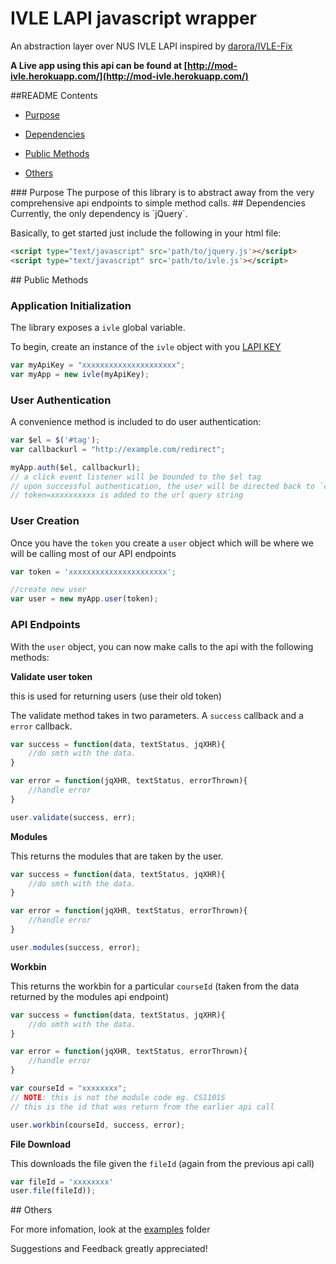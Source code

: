 # IVLE LAPI javascript wrapper

An abstraction layer over NUS IVLE LAPI inspired by [darora/IVLE-Fix](https://github.com/darora/IVLE-Fix)

**A Live app using this api can be found at [http://mod-ivle.herokuapp.com/](http://mod-ivle.herokuapp.com/)**  


##README Contents
 - [Purpose](#a1)

 - [Dependencies](#a2)  

 - [Public Methods](#a3)
 
 - [Others](#a4)


<a name='a1'/>
### Purpose
The purpose of this library is to abstract away from the very comprehensive api endpoints to simple method calls.

<a name='a2'/>
## Dependencies
Currently, the only dependency is `jQuery`.

Basically, to get started just include the following in your html file:

```html
<script type="text/javascript" src='path/to/jquery.js'></script>
<script type="text/javascript" src='path/to/ivle.js'></script>
```

<a name='a3'/>
## Public Methods

### Application Initialization

The library exposes a `ivle` global variable.

To begin, create an instance of the `ivle` object with you [LAPI KEY](http://wiki.nus.edu.sg/display/ivlelapi/IVLE+LAPI+Overview)

```js
var myApiKey = "xxxxxxxxxxxxxxxxxxxxx";
var myApp = new ivle(myApiKey);
```

### User Authentication

A convenience method is included to do user authentication:

```js
var $el = $('#tag');
var callbackurl = "http://example.com/redirect"; 

myApp.auth($el, callbackurl);
// a click event listener will be bounded to the $el tag
// upon successful authentication, the user will be directed back to `callbackurl` 
// token=xxxxxxxxxx is added to the url query string
```

### User Creation

Once you have the `token` you create a `user` object which will be where we will be calling most of our API endpoints

```js
var token = 'xxxxxxxxxxxxxxxxxxxxxx';

//create new user
var user = new myApp.user(token);
```

### API Endpoints

With the `user` object, you can now make calls to the api with the following methods:

**Validate user token**

this is used for returning users (use their old token)

The validate method takes in two parameters. A `success` callback and a `error` callback.

```js
var success = function(data, textStatus, jqXHR){
	//do smth with the data.
}

var error = function(jqXHR, textStatus, errorThrown){
	//handle error
}

user.validate(success, err); 
```

**Modules**

This returns the modules that are taken by the user.

```js
var success = function(data, textStatus, jqXHR){
	//do smth with the data.
}

var error = function(jqXHR, textStatus, errorThrown){
	//handle error
}

user.modules(success, error);
```

**Workbin**

This returns the workbin for a particular `courseId` (taken from the data returned by the modules api endpoint)

```js
var success = function(data, textStatus, jqXHR){
	//do smth with the data.
}

var error = function(jqXHR, textStatus, errorThrown){
	//handle error
}

var courseId = "xxxxxxxx"; 
// NOTE: this is not the module code eg. CS1101S
// this is the id that was return from the earlier api call

user.workbin(courseId, success, error);
```

**File Download**

This downloads the file given the `fileId` (again from the previous api call)

```js
var fileId = 'xxxxxxxx'
user.file(fileId));
```

<a name='a4'/>
## Others

For more infomation, look at the [examples](https://github.com/ymichael/ivleapi/tree/master/example) folder

Suggestions and Feedback greatly appreciated!
